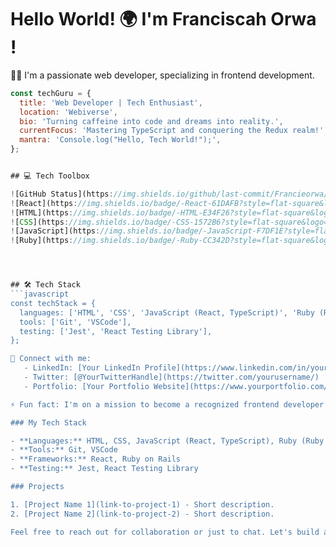 
# Hello World! 🌍 I'm Franciscah Orwa !

👩‍💻 I'm a passionate web developer, specializing in frontend development.

```javascript
const techGuru = {
  title: 'Web Developer | Tech Enthusiast',
  location: 'Webiverse',
  bio: 'Turning caffeine into code and dreams into reality.',
  currentFocus: 'Mastering TypeScript and conquering the Redux realm!',
  mantra: 'Console.log("Hello, Tech World!");',
};


## 💻 Tech Toolbox

![GitHub Status](https://img.shields.io/github/last-commit/Francieorwa/OpticaFrontend?style=flat-square)
![React](https://img.shields.io/badge/-React-61DAFB?style=flat-square&logo=react&logoColor=white)
![HTML](https://img.shields.io/badge/-HTML-E34F26?style=flat-square&logo=html5&logoColor=white)
![CSS](https://img.shields.io/badge/-CSS-1572B6?style=flat-square&logo=css3&logoColor=white)
![JavaScript](https://img.shields.io/badge/-JavaScript-F7DF1E?style=flat-square&logo=javascript&logoColor=white)
![Ruby](https://img.shields.io/badge/-Ruby-CC342D?style=flat-square&logo=ruby&logoColor=white)




## 🛠️ Tech Stack
```javascript
const techStack = {
  languages: ['HTML', 'CSS', 'JavaScript (React, TypeScript)', 'Ruby (Ruby on Rails)'],
  tools: ['Git', 'VSCode'],
  testing: ['Jest', 'React Testing Library'],
};

🔗 Connect with me:
   - LinkedIn: [Your LinkedIn Profile](https://www.linkedin.com/in/yourusername/)
   - Twitter: [@YourTwitterHandle](https://twitter.com/yourusername/)
   - Portfolio: [Your Portfolio Website](https://www.yourportfolio.com/)

⚡ Fun fact: I'm on a mission to become a recognized frontend developer known for my skills!

### My Tech Stack

- **Languages:** HTML, CSS, JavaScript (React, TypeScript), Ruby (Ruby on Rails)
- **Tools:** Git, VSCode
- **Frameworks:** React, Ruby on Rails
- **Testing:** Jest, React Testing Library

### Projects

1. [Project Name 1](link-to-project-1) - Short description.
2. [Project Name 2](link-to-project-2) - Short description.

Feel free to reach out for collaboration or just to chat. Let's build awesome things together! 🚀
